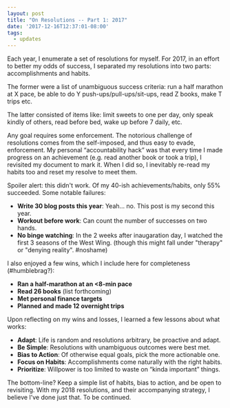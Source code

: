 ```yaml
---
layout: post
title: "On Resolutions -- Part 1: 2017"
date: '2017-12-16T12:37:01-08:00'
tags:
  - updates
---
```


<!--[](){:target=_"blank"}-->

Each year, I enumerate a set of resolutions for myself. For 2017, in an effort to better my odds of success, I separated my resolutions into two parts: accomplishments and habits.

The former were a list of unambiguous success criteria: run a half marathon at X pace, be able to do Y push-ups/pull-ups/sit-ups, read Z books, make T trips etc. 

The latter consisted of items like: limit sweets to one per day, only speak kindly of others, read before bed, wake up before 7 daily, etc.

Any goal requires some enforcement. The notorious challenge of resolutions comes from the self-imposed, and thus easy to evade, enforcement. My personal “accountability hack” was that every time I made progress on an achievement (e.g. read another book or took a trip), I revisited my document to mark it. When I did so, I inevitably re-read my habits too and reset my resolve to meet them.

<!--more-->

Spoiler alert: this didn't work. Of my 40-ish achievements/habits, only 55% succeeded. Some notable failures:
* **Write 30 blog posts this year**: Yeah... no. This post is my second this year.
* **Workout before work**: Can count the number of successes on two hands.
* **No binge watching**: In the 2 weeks after inaugaration day, I watched the first 3 seasons of the West Wing. (though this might fall under "therapy" or "denying reality". #noshame)

I also enjoyed a few wins, which I include here for completeness (#humblebrag?):
* **Ran a half-marathon at an <8-min pace**
* **Read 26 books** (list forthcoming)
* **Met personal finance targets**
* **Planned and made 12 overnight trips**


Upon reflecting on my wins and losses, I learned a few lessons about what works:
* **Adapt**: Life is random and resolutions arbitrary, be proactive and adapt.
* **Be Simple**: Resolutions with unambiguous outcomes were best met.
* **Bias to Action**: Of otherwise equal goals, pick the more actionable one.
* **Focus on Habits**: Accomplishments come naturally with the right habits.
* **Prioritize**: Willpower is too limited to waste on “kinda important” things.

The bottom-line? Keep a simple list of habits, bias to action, and be open to revisiting. With my 2018 resolutions, and their accompanying strategy, I believe I’ve done just that. To be continued.
